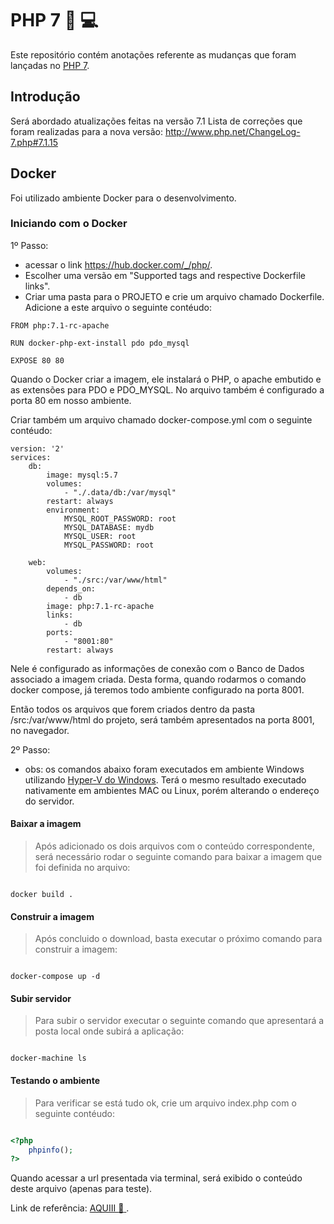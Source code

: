 # PHP 7 :elephant: :computer: 

Este repositório contém anotações referente as mudanças que foram lançadas no [PHP 7](http://php.net).

## Introdução
Será abordado atualizações feitas na versão 7.1
Lista de correções que foram realizadas para a nova versão: http://www.php.net/ChangeLog-7.php#7.1.15


## Docker
Foi utilizado ambiente Docker para o desenvolvimento.

### Iniciando com o Docker
1º Passo:
- acessar o link  https://hub.docker.com/_/php/.
- Escolher uma versão em "Supported tags and respective Dockerfile links".
- Criar uma pasta para o PROJETO e crie um arquivo chamado Dockerfile. Adicione a este arquivo o seguinte contéudo:

```
FROM php:7.1-rc-apache

RUN docker-php-ext-install pdo pdo_mysql

EXPOSE 80 80

```
Quando o Docker criar a imagem, ele instalará o PHP, o apache embutido e as extensões para PDO e PDO_MYSQL. 
No arquivo também é configurado a porta 80 em nosso ambiente.

Criar também um arquivo chamado docker-compose.yml com o seguinte contéudo:

```
version: '2'
services:
    db:
        image: mysql:5.7
        volumes:
            - "./.data/db:/var/mysql"
        restart: always
        environment:
            MYSQL_ROOT_PASSWORD: root
            MYSQL_DATABASE: mydb
            MYSQL_USER: root
            MYSQL_PASSWORD: root

    web:
        volumes:
            - "./src:/var/www/html"
        depends_on:
            - db
        image: php:7.1-rc-apache
        links:
            - db
        ports:
            - "8001:80"
        restart: always

```

Nele é configurado as informações de conexão com o Banco de Dados associado a imagem criada. 
Desta forma, quando rodarmos o comando docker compose, já teremos todo ambiente configurado na porta 8001.

Então todos os arquivos que forem criados dentro da pasta /src:/var/www/html do projeto, será também apresentados na porta 8001, no navegador.

2º Passo:
- obs: os comandos abaixo foram executados em ambiente Windows utilizando [Hyper-V do Windows](https://docs.microsoft.com/pt-br/virtualization/hyper-v-on-windows/quick-start/enable-hyper-v). Terá o mesmo resultado executado nativamente em ambientes MAC ou Linux, porém alterando o endereço do servidor.

#### Baixar a imagem

> Após adicionado os dois arquivos com o conteúdo correspondente, será necessário rodar o seguinte comando para baixar a imagem que foi definida no arquivo:

```shell

docker build .

```

#### Construir a imagem
> Após concluido o download, basta executar o próximo comando para construir a imagem:

```shell

docker-compose up -d

```
#### Subir servidor

> Para subir o servidor executar o seguinte comando que apresentará a posta local onde subirá a aplicação:

```shell

docker-machine ls

```

#### Testando o ambiente
> Para verificar se está tudo ok, crie um arquivo index.php com o seguinte contéudo:

```php

<?php
    phpinfo();
?>

```

Quando acessar a url presentada via terminal, será exibido o conteúdo deste arquivo (apenas para teste).

Link de referência: [AQUIII :santa: ](http://www.phprs.com.br/2016/05/criando-um-ambiente-de-desenvolvimento-php-com-docker-compose/).

